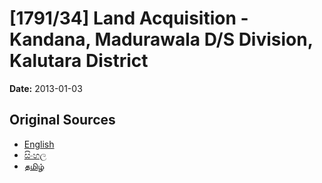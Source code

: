 # [1791/34] Land Acquisition - Kandana, Madurawala D/S Division, Kalutara District

**Date:** 2013-01-03

## Original Sources

- [English](https://documents.gov.lk/view/extra-gazettes/2013/1/1791-34_E.pdf)
- [සිංහල](https://documents.gov.lk/view/extra-gazettes/2013/1/1791-34_S.pdf)
- [தமிழ்](https://documents.gov.lk/view/extra-gazettes/2013/1/1791-34_T.pdf)
